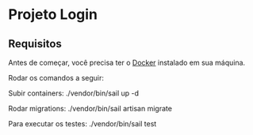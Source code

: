 # Projeto Login

## Requisitos

Antes de começar, você precisa ter o [Docker](https://www.docker.com/products/docker-desktop) instalado em sua máquina.

Rodar os comandos a seguir:

Subir containers:
./vendor/bin/sail up -d

Rodar migrations:
./vendor/bin/sail artisan migrate

Para executar os testes:
./vendor/bin/sail test


